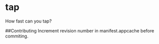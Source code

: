 tap
===

How fast can you tap?

##Contributing
Increment revision number in manifest.appcache before commiting.